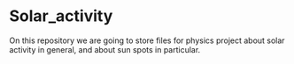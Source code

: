 # Solar_activity
On this repository we are going to store files for physics project about solar activity in general, and about sun spots in particular.
